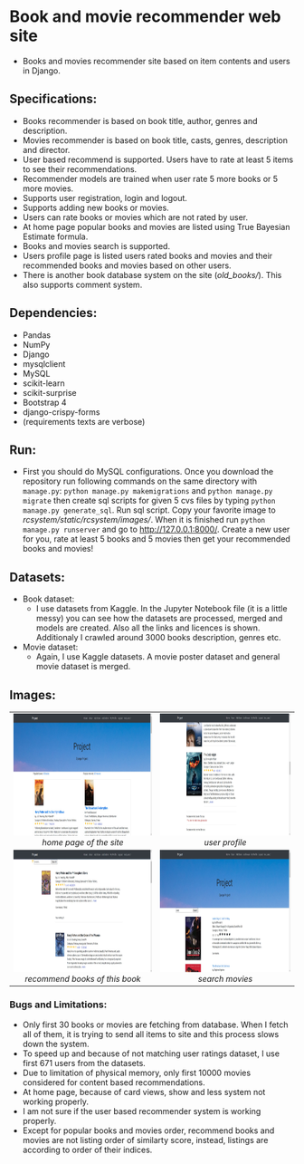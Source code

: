# Book and movie recommender web site #
* Books and movies recommender site based on item contents and users in Django.
## Specifications: ##
* Books recommender is based on book title, author, genres and description.
* Movies recommender is based on book title, casts, genres, description and director.
* User based recommend is supported. Users have to rate at least 5 items to see their recommendations.
* Recommender models are trained when user rate 5 more books or 5 more movies.
* Supports user registration, login and logout.
* Supports adding new books or movies. 
* Users can rate books or movies which are not rated by user.
* At home page popular books and movies are listed using True Bayesian Estimate formula.
* Books and movies search is supported.
* Users profile page is listed users rated books and movies and their recommended books and movies based on other users.
* There is another book database system on the site (_old_books/_). This also supports comment system.
## Dependencies: ##
* Pandas
* NumPy
* Django
* mysqlclient
* MySQL
* scikit-learn
* scikit-surprise
* Bootstrap 4
* django-crispy-forms
* (requirements texts are verbose)
## Run: ##
* First you should do MySQL configurations. Once you download the repository run following commands on the same directory with `manage.py`: 
`python manage.py makemigrations` and `python manage.py migrate` then create sql scripts for given 5 cvs files by typing `python manage.py generate_sql`. 
Run sql script. Copy your favorite image to _rcsystem/static/rcsystem/images/_. When it is finished run `python manage.py runserver` and go to http://127.0.0.1:8000/.
Create a new user for you, rate at least 5 books and 5 movies then get your recommended books and movies!
## Datasets: ##
* Book dataset:
  * I use datasets from Kaggle. In the Jupyter Notebook file (it is a little messy) you can see how the datasets are processed, merged and models are created. 
  Also all the links and licences is shown. Additionaly I crawled around 3000 books description, genres etc.
* Movie dataset:
  * Again, I use Kaggle datasets. A movie poster dataset and general movie dataset is merged.
## Images: ##
<table>
    <tr>
        <td align="center">
            <img src="https://github.com/perought/recommender-web-site/blob/master/test/home-page.jpg" alt="home-page" width="384" height="216">
            <br />
            <i> home page of the site </i>
        </td>
        <td align="center">
            <img src="https://github.com/perought/recommender-web-site/blob/master/test/profile.jpg" alt="profile" width="384" height="216">
            <br />
            <i> user profile </i>
        </td>
    </tr>
    <tr>
        <td align="center">
            <img src="https://github.com/perought/recommender-web-site/blob/master/test/recommender.jpg" alt="recommender" width="384" height="216">
            <br />
            <i> recommend books of this book </i>
        </td>
        <td align="center">
            <img src="https://github.com/perought/recommender-web-site/blob/master/test/search.jpg" alt="serach" width="384" height="216">
            <br />
            <i> search movies </i>
        </td>
    </tr>
</table>

### Bugs and Limitations: ###
* Only first 30 books or movies are fetching from database. When I fetch all of them, it is trying to send all items to site and this process slows down the system.
* To speed up and because of not matching user ratings dataset, I use first 671 users from the datasets.
* Due to limitation of physical memory, only first 10000 movies considered for content based recommendations.
* At home page, because of card views, show and less system not working properly.
* I am not sure if the user based recommender system is working properly.
* Except for popular books and movies order, recommend books and movies are not listing order of similarty score, instead, listings are according to order of their indices.
